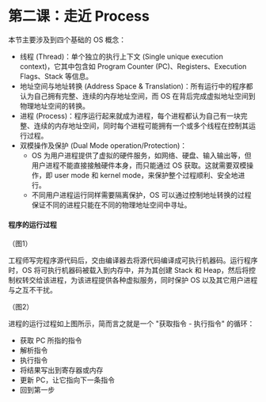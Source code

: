 # 第二课：走近 Process

本节主要涉及到四个基础的 OS 概念：

* 线程 \(Thread\)：单个独立的执行上下文 \(Single unique execution context\)，它其中包含如 Program Counter \(PC\)、Registers、Execution Flags、Stack 等信息。
* 地址空间与地址转换 \(Address Space & Translation\)：所有运行中的程序都认为自己拥有完整、连续的内存地址空间，而 OS 在背后完成虚拟地址空间到物理地址空间的转换。
* 进程 \(Process\)：程序运行起来就成为进程，每个进程都认为自己有一块完整、连续的内存地址空间，同时每个进程可能拥有一个或多个线程在控制其运行过程。
* 双模操作及保护 \(Dual Mode operation/Protection\)：
  * OS 为用户进程提供了虚拟的硬件服务，如网络、硬盘、输入输出等，但用户进程不能直接接触硬件本身，而只能通过 OS 获取。这就需要双模操作，即 user mode 和 kernel mode，来保护整个过程顺利、安全地进行。
  * 不同用户进程运行同样需要隔离保护，OS 可以通过控制地址转换的过程保证不同的进程只能在不同的物理地址空间中寻址。

#### 程序的运行过程

（图1）

工程师写完程序源代码后，交由编译器去将源代码编译成可执行机器码。运行程序时，OS 将可执行机器码被载入到内存中，并为其创建 Stack 和 Heap，然后将控制权转交给该进程，为该进程提供各种虚拟服务，同时保护 OS 以及其它用户进程与之互不干扰。

（图2）

进程的运行过程如上图所示，简而言之就是一个 "获取指令 - 执行指令" 的循环：

* 获取 PC 所指的指令
* 解析指令
* 执行指令
* 将结果写出到寄存器或内存
* 更新 PC，让它指向下一条指令
* 回到第一步





